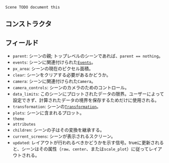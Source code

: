 ```
Scene TODO document this
```

## コンストラクタ

## フィールド

  * `parent`: シーンの親; トップレベルのシーンであれば、`parent == nothing`。
  * `events`: シーンに関連付けられた[`Events`](@ref)。
  * `px_area`: シーンの現在のピクセル面積。
  * `clear`: シーンをクリアする必要があるかどうか。
  * `camera`: シーンに関連付けられた`Camera`。
  * `camera_controls`: シーンのカメラのためのコントロール。
  * `data_limits`: このシーンにプロットされたデータの限界。ユーザーによって設定できず、計算されたデータの境界を保存するためだけに使用される。
  * `transformation`: シーンの[`Transformation`](@ref)。
  * `plots`: シーンに含まれるプロット。
  * `theme`
  * `attributes`
  * `children`: シーンの子はその変換を継承する。
  * `current_screens`: シーンが表示されるスクリーン。
  * `updated`: レイアウトが行われるべきかどうかを示す信号。trueに更新されると、シーンはその属性（`raw`、`center`、または`scale_plot`）に従ってレイアウトされる。
